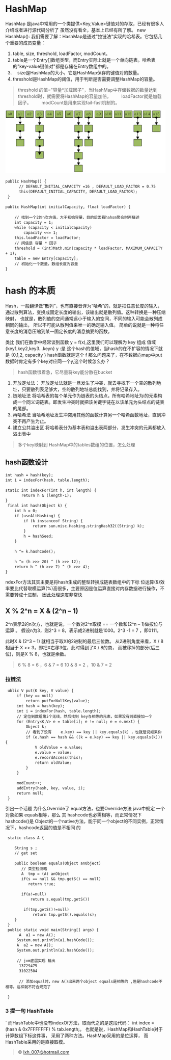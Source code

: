 



HashMap 
====
HashMap 是java中常用的一个类提供<Key,Value>键值对的存取，已经有很多人介绍或者进行源代码分析了
虽然没有看全，基本上已经有所了解。
new HashMap(): 
我们需要了解：HashMap是通过"拉链法"实现的哈希表。它包括几个重要的成员变量：
1.  table, size, threshold, loadFactor, modCount。
2.  table是一个Entry[]数组类型，而Entry实际上就是一个单向链表。哈希表的"key-value键值对"都是存储在Entry数组中的。 
3. 　size是HashMap的大小，它是HashMap保存的键值对的数量。 
4. threshold是HashMap的阈值，用于判断是否需要调整HashMap的容量。
>    threshold 的值="容量*加载因子"，当HashMap中存储数据的数量达到threshold时，就需要将HashMap的容量加倍。
　　loadFactor就是加载因子。 
　　modCount是用来实现fail-fast机制的。


 ![a](map.png)
 
 
    public HashMap() {
          // DEFAULT_INITIAL_CAPACITY =16 , DEFAULT_LOAD_FACTOR = 0.75
          this(DEFAULT_INITIAL_CAPACITY, DEFAULT_LOAD_FACTOR);
     }

    public HashMap(int initialCapacity, float loadFactor) {
        
        // 找到一个2的n次方值，大于初始容量，目的后面看hahsm聚会时再描述 
        int capacity = 1;
        while (capacity < initialCapacity)
            capacity <<= 1;
        this.loadFactor = loadFactor;
        // 阀值是 容量 * 因子
        threshold = (int)Math.min(capacity * loadFactor, MAXIMUM_CAPACITY + 1);
        table = new Entry[capacity];
        // 初始化一个数量，数组长度为容量 
    }
    



#  hash 的本质
Hash，一般翻译做“散列”，也有直接音译为“哈希”的，就是把任意长度的输入，通过散列算法，变换成固定长度的输出，该输出就是散列值。这种转换是一种压缩映射，
也就是，散列值的空间通常远小于输入的空间，不同的输入可能会散列成相同的输出，
所以不可能从散列值来唯一的确定输入值。
简单的说就是一种将任意长度的消息压缩到某一固定长度的消息摘要的函数。

类比 我们在数学中经常谈到函数
y = f(x),这里我们可以理解为 
 key 组成 值域{key1,key2,key3...keyn}
 y :是 这个hash的值域，当hash的在不扩容的情况下就是 {0,1,2, capacity }
 hash函数就是这个 f 
 那么问题来了，在不数据向map中put数据时肯定有多个key对应同一个y,这个时候怎么办？
  > hash函数很着急，它尽量将key能分散在bucket
  
1. 开放定址法：
    开放定址法就是一旦发生了冲突，就去寻找下一个空的散列地址，只要散列表足够大，空的散列地址总能找到，并将记录存入。
2. 链地址法
     将哈希表的每个单元作为链表的头结点，所有哈希地址为i的元素构成一个同义词链表。即发生冲突时就把该关键字链在以该单元为头结点的链表的尾部。
3. 再哈希法
      当哈希地址发生冲突用其他的函数计算另一个哈希函数地址，直到冲突不再产生为止。
4. 建立公共溢出区
    将哈希表分为基本表和溢出表两部分，发生冲突的元素都放入溢出表中
  > 多个key映射到 HashMap中的tables数组的位置，怎么处理 
 

##   hash函数设计 
  
    int hash = hash(key);
    int i = indexFor(hash, table.length);
   
    static int indexFor(int h, int length) {
           return h & (length-1);
    }
     final int hash(Object k) {
        int h = 0;
        if (useAltHashing) {
            if (k instanceof String) {
                return sun.misc.Hashing.stringHash32((String) k);
            }
            h = hashSeed;
        }

        h ^= k.hashCode();
 
        h ^= (h >>> 20) ^ (h >>> 12);
        return h ^ (h >>> 7) ^ (h >>> 4);
    }

ndexFor方法其实主要是将hash生成的整型转换成链表数组中的下标
位运算(&)效率要比代替取模运算(%)高很多，主要原因是位运算直接对内存数据进行操作，不需要转成十进制，
因此处理速度非常快

## X % 2^n = X & (2^n – 1)

2^n表示2的n次方，也就是说，一个数对2^n取模 == 一个数和(2^n – 1)做按位与运算 。
假设n为3，则2^3 = 8，表示成2进制就是1000。2^3 -1 = 7 ，即0111。

此时X & (2^3 – 1) 就相当于取X的2进制的最后三位数。
从2进制角度来看，X / 8相当于 X >> 3，即把X右移3位，此时得到了X / 8的商，
而被移掉的部分(后三位)，则是X % 8，也就是余数。

> 6 % 8 = 6 ，6 & 7 = 6
  10 & 8 = 2 ，10 & 7 = 2


###  拉链法
     ublic V put(K key, V value) {
         if (key == null)
             return putForNullKey(value);
         int hash = hash(key);
         int i = indexFor(hash, table.length);
         // 定位到数组第i个无线，然后找到 key与相等的元素，如果没有则直接加一个
         for (Entry<K,V> e = table[i]; e != null; e = e.next) {
             Object k;
             // 看到了没有    e.key) == key || key.equals(k) ，也就是说如果你
             if (e.hash == hash && ((k = e.key) == key || key.equals(k))) {
                 V oldValue = e.value;
                 e.value = value;
                 e.recordAccess(this);
                 return oldValue;
             }
         }
 
         modCount++;
         addEntry(hash, key, value, i);
         return null;
     }
 
引出一个话题 为什么Override了  equal方法，也要Override方法
java中规定  一个对象如果 equals相等，那么 其 hashcode也必需相等，而正常情况下 hashcode()是
Object的一个native方法，能于同一个object的不同实例，正常情况下，hashcode返回的值是不相同 的

     static class A {
     
        String s ;
        // get set 
        
        public boolean equals(Object anObject) 
           // 类型检测略
           A  tmp = (A) anObject
           if(s == null && tmp.getS() == null) 
              return true;
            
           if(a!=null)
               return s.equal(tmp.getS())
           
            if(tmp.getS()!=null)
                return tmp.getS().equals(s);
        }
     }
     public static void main(String[] args) {
          A  a1 = new A();
         System.out.println(a1.hashCode());
         A  a2 = new A();
         System.out.println(a2.hashCode());
         
         // jvm底层实现 输出
          13729475
          31022504
          
          // 添加equal时，new A()出来两个object equals是相等的 ,但是hashcode不相等。这样就不符合规范了
          
     }
 
 
### 3   提一句 HashTable 
` 
 而HashTable中也没有indexOf方法，取而代之的是这段代码：
 int index = (hash & 0x7FFFFFFF) % tab.length;。
 也就是说，HashMap和HashTable对于计算数组下标这件事，
 采用了两种方法。HashMap采用的是位运算，
 而HashTable采用的是直接取模。
                    
>&copy; lxh_007@hotmail.com
 
  
  

